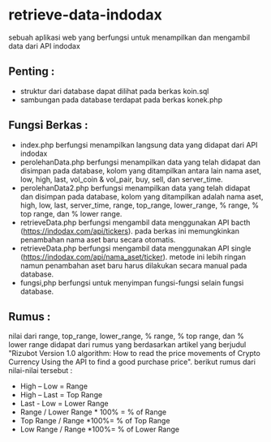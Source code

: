 # retrieve-data-indodax
sebuah aplikasi web yang berfungsi untuk menampilkan dan mengambil data dari API indodax

## Penting : 
- struktur dari database dapat dilihat pada berkas koin.sql
- sambungan pada database terdapat pada berkas konek.php

## Fungsi Berkas :
- index.php berfungsi menampilkan langsung data yang didapat dari API indodax
- perolehanData.php berfungsi menampilkan data yang telah didapat dan disimpan pada database, kolom yang ditampilkan antara lain nama aset, low, high, last, vol_coin & vol_pair, buy, sell, dan server_time.
- perolehanData2.php berfungsi menampilkan data yang telah didapat dan disimpan pada database, kolom yang ditampilkan adalah nama aset, high, low, last, server_time, range, top_range, lower_range, % range, % top range, dan % lower range.
- retrieveData.php berfungsi mengambil data menggunakan API bacth (https://indodax.com/api/tickers). pada berkas ini memungkinkan penambahan nama aset baru secara otomatis.
- retrieveData.php berfungsi mengambil data menggunakan API single (https://indodax.com/api/nama_aset/ticker). metode ini lebih ringan namun penambahan aset baru harus dilakukan secara manual pada database.
- fungsi,php berfungsi untuk menyimpan fungsi-fungsi selain fungsi database.

## Rumus :
nilai dari range, top_range, lower_range, % range, % top range, dan % lower range didapat dari rumus yang berdasarkan artikel yang berjudul "Rizubot Version 1.0 algorithm: How to read the price movements of Crypto Currency Using the API to find a good purchase price". berikut rumus dari nilai-nilai tersebut :
- High – Low = Range
- High – Last = Top Range
- Last - Low = Lower Range
- Range / Lower Range * 100% = % of Range
- Top Range / Range *100%= % of Top Range
- Low Range / Range *100%= % of Lower Range
